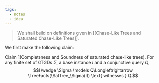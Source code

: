 ```yaml
---
tags:
  - notes
  - idea
---
```


> We shall build on definitions given in [[Chase-Like Trees and Saturated Chase-Like Trees]].

We first make the following claim:

Claim 1(Completeness and Soundness of saturated chase-like trees). For any finite set of GTGDs $\Sigma$, a base instance $I$ and a conjunctive query $Q$, $$I \wedge \Sigma \models Q\Longleftrightarrow \TreeFacts(\SatTree_\Sigma(I)) \text{ witnesses } Q.$$
